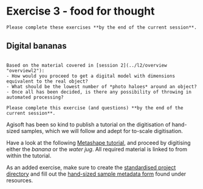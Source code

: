 # Exercise 3 - food for thought

```{admonition} Deadline
Please complete these exercises **by the end of the current session**.
```

## Digital bananas


```{sidebar} Banana for Scale

Based on the material covered in [session 2](../l2/overview "overviewl2"):
- How would you proceed to get a digital model with dimensions equivalent to the real object?
- What should be the lowest number of *photo haloes* around an object?
- Once all has been decided, is there any possibility of throwing in automated processing?
```

```{admonition} Deadline
Please complete this exercise (and questions) **by the end of the current session**.
```

Agisoft has been so kind to publish a tutorial on the digitisation of hand-sized samples, which we will follow and adept for to-scale digitisation.

Have a look at the following [Metashape tutorial](https://agisoft.freshdesk.com/support/solutions/articles/31000158967-aligning-turntable-photos-with-background-suppression-from-single-mask-in-agisoft-metashape), and proceed by digitising either the *banana* or the *water jug*.
All required material is linked to from within the tutorial.

As an added exercise, make sure to create the [standardised project directory](../l1/tutorial#a-standardised-project-environment "tutorialstandard") and fill out the [hand-sized sample metadata form](../suppl/metadata_lists) found under resources.
